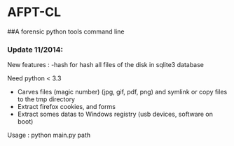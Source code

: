 AFPT-CL
======

##A forensic python tools command line 

### Update 11/2014:
New features : -hash for hash all files of the disk in sqlite3 database


Need python < 3.3

- Carves files (magic number) (jpg, gif, pdf, png) and symlink or copy files to the tmp directory
- Extract firefox cookies, and forms
- Extract somes datas to Windows registry (usb devices, software on boot)



Usage : python main.py path
